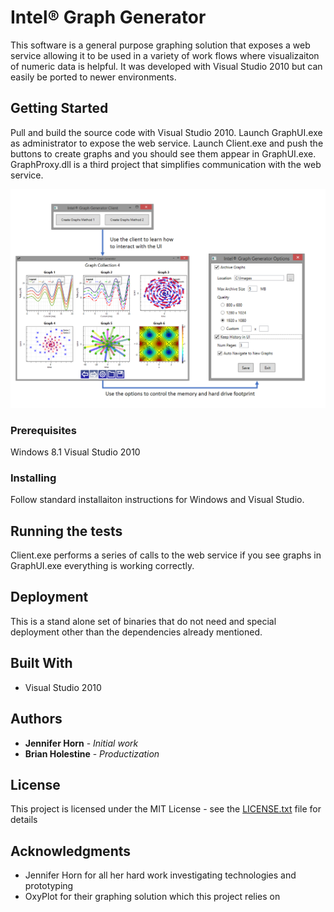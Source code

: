 # Intel&reg; Graph Generator

This software is a general purpose graphing solution that exposes a web service allowing it to be used in a variety of work flows where visualizaiton of numeric data is helpful. It was developed with Visual Studio 2010 but can easily be ported to newer environments. 

## Getting Started

Pull and build the source code with Visual Studio 2010. Launch GraphUI.exe as administrator to expose the web service. Launch Client.exe and push the buttons to create graphs and you should see them appear in GraphUI.exe. GraphProxy.dll is a third project that simplifies communication with the web service.

![alt text](images/UI.png)

### Prerequisites

Windows 8.1
Visual Studio 2010

### Installing

Follow standard installaiton instructions for Windows and Visual Studio.

## Running the tests

Client.exe performs a series of calls to the web service if you see graphs in GraphUI.exe everything is working correctly.

## Deployment

This is a stand alone set of binaries that do not need and special deployment other than the dependencies already mentioned. 

## Built With

* Visual Studio 2010

## Authors

* **Jennifer Horn** - *Initial work*
* **Brian Holestine** - *Productization*

## License

This project is licensed under the MIT License - see the [LICENSE.txt](LICENSE.txt) file for details

## Acknowledgments

* Jennifer Horn for all her hard work investigating technologies and prototyping
* OxyPlot for their graphing solution which this project relies on
